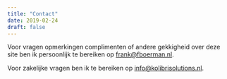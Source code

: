 ```yaml
---
title: "Contact"
date: 2019-02-24
draft: false
---
```

Voor vragen opmerkingen complimenten of andere gekkigheid over deze site ben ik persoonlijk te bereiken op [frank@fboerman.nl](mailto:frank@fboerman.nl).

Voor zakelijke vragen ben ik te bereiken op [info@kolibrisolutions.nl](mailto:frank@kolibrisolutions.nl).